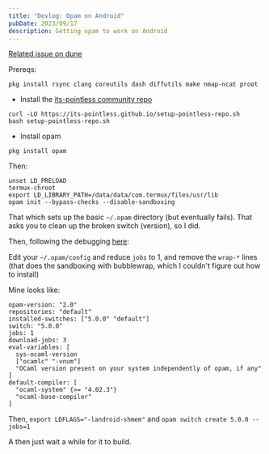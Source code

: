 ```yaml
---
title: "Devlog: Opam on Android"
pubDate: 2023/09/17
description: Getting opam to work on Android
---
```


[Related issue on dune](https://github.com/ocaml/dune/issues/8676)

Prereqs:

```
pkg install rsync clang coreutils dash diffutils make nmap-ncat proot
```

- Install the [its-pointless community repo](https://wiki.termux.com/wiki/Package_Management)

```
curl -LO https://its-pointless.github.io/setup-pointless-repo.sh
bash setup-pointless-repo.sh
```

- Install opam

```
pkg install opam
```

Then:

```
unset LD_PRELOAD
termux-chroot
export LD_LIBRARY_PATH=/data/data/com.termux/files/usr/lib
opam init --bypass-checks --disable-sandboxing
```

That which sets up the basic `~/.opam` directory (but eventually fails). That asks you to clean up the broken switch (version), so I did.

Then, following the debugging [here](https://github.com/ocaml/opam-repository/issues/22748):

Edit your `~/.opam/config` and reduce `jobs` to 1, and remove the `wrap-*` lines (that does the sandboxing with bubblewrap, which I couldn't figure out how to install)

Mine looks like:

```
opam-version: "2.0"
repositories: "default"
installed-switches: ["5.0.0" "default"]
switch: "5.0.0"
jobs: 1
download-jobs: 3
eval-variables: [
  sys-ocaml-version
  ["ocamlc" "-vnum"]
  "OCaml version present on your system independently of opam, if any"
]
default-compiler: [
  "ocaml-system" {>= "4.02.3"}
  "ocaml-base-compiler"
]
```

Then, `export LDFLAGS="-landroid-shmem"` and `opam switch create 5.0.0 --jobs=1`

A then just wait a while for it to build.
